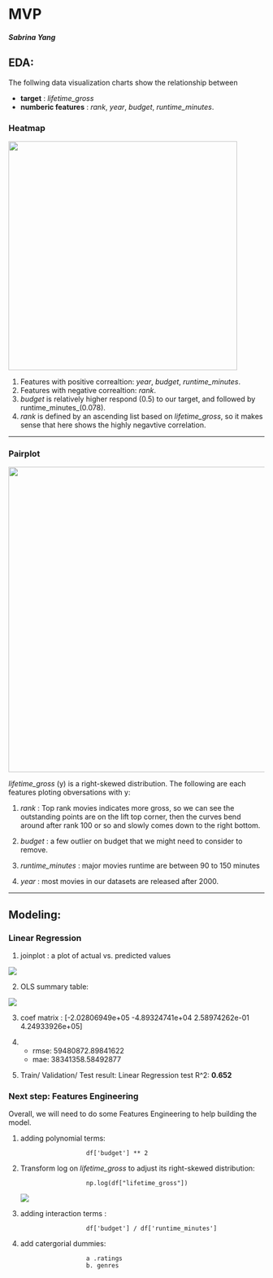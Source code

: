 # MVP
##### Sabrina Yang


## EDA:

The follwing data visualization charts show the relationship between

 - **target** :  _lifetime_gross_ 
 - **numberic features** : _rank_, _year_, _budget_, _runtime_minutes_.

### Heatmap
<img src="https://github.com/SYNYC/2_Project_Movies/blob/main/charts/movies_num_heatmap.png" width = "450" height = "450">


  1.  Features with positive correaltion:  _year_, _budget_, _runtime_minutes_.
  2.  Features with negative correaltion: _rank_.
  3.  _budget_ is relatively higher respond (0.5) to our target, and followed by runtime_minutes_(0.078).
  4. _rank_ is defined by an ascending list based on _lifetime_gross_, so it makes sense that here shows the highly negavtive correlation. 

--------------------------------------------------------------------------------------------------------------------------------------------------------


### Pairplot
<img src="https://github.com/SYNYC/2_Project_Movies/blob/main/charts/movies_num_pairplot.png" width = "600" height = "600">

 _lifetime_gross_ (y) is a right-skewed distribution. The following are each features ploting obversations with y:
 
  1. _rank_ : 
  					Top rank movies indicates more gross, so we can see the outstanding points are on the lift top corner, then the curves bend around after rank 100 or so and slowly comes down to the right bottom.

  2. _budget_ : 
  					a few outlier on budget that we might need to consider to remove.

  3. _runtime_minutes_ : 
  					major movies runtime are between 90 to 150 minutes
  					
  4. _year_ : 
  					most movies in our datasets are released after 2000.
  
--------------------------------------------------------------------------------------------------------------------------------------------------------
## Modeling:

### Linear Regression
 
 1. joinplot : a plot of actual vs. predicted values
<img src="https://github.com/SYNYC/2_Project_Movies/blob/main/charts/movies_num_jointplot.png">
  
 2. OLS summary table: 
   
 <img src="https://github.com/SYNYC/2_Project_Movies/blob/main/charts/movies_num_ols_summary.png">
 
 3. coef matrix : [-2.02806949e+05 -4.89324741e+04  2.58974262e-01  4.24933926e+05]
 4. * rmse: 59480872.89841622
    * mae:  38341358.58492877
    
 5. Train/ Validation/ Test result: Linear Regression test R^2: **0.652**
 

 
### Next step: Features Engineering 
Overall, we will need to do some Features Engineering to help building the model.

  1. adding polynomial terms:   
 
                           df['budget'] ** 2
                           
  2. Transform log on _lifetime_gross_ to adjust its right-skewed distribution: 
  
                           np.log(df["lifetime_gross"])
     
      <img src="https://github.com/SYNYC/2_Project_Movies/blob/main/charts/transform_log_liftimegross.png">
      
  3. adding interaction terms : 
 
                           df['budget'] / df['runtime_minutes']
                           
   4. add catergorial dummies: 


                            a .ratings
                            b. genres
    










